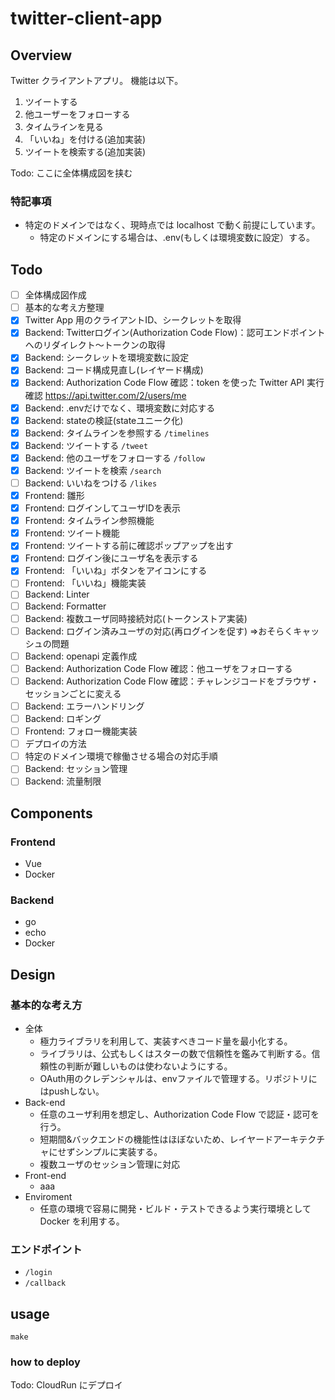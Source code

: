 # twitter-client-app

## Overview

Twitter クライアントアプリ。
機能は以下。

1. ツイートする
2. 他ユーザーをフォローする
3. タイムラインを見る
4. 「いいね」を付ける(追加実装)
5. ツイートを検索する(追加実装)

Todo: ここに全体構成図を挟む

### 特記事項
- 特定のドメインではなく、現時点では localhost で動く前提にしています。
  - 特定のドメインにする場合は、.env(もしくは環境変数に設定）する。

## Todo

- [ ] 全体構成図作成
- [ ] 基本的な考え方整理
- [x] Twitter App 用のクライアントID、シークレットを取得
- [x] Backend: Twitterログイン(Authorization Code Flow)：認可エンドポイントへのリダイレクト～トークンの取得
- [x] Backend: シークレットを環境変数に設定
- [x] Backend: コード構成見直し(レイヤード構成)
- [x] Backend: Authorization Code Flow 確認：token を使った Twitter API 実行確認 https://api.twitter.com/2/users/me
- [x] Backend: .envだけでなく、環境変数に対応する
- [x] Backend: stateの検証(stateユニーク化)
- [x] Backend: タイムラインを参照する `/timelines`
- [x] Backend: ツイートする `/tweet`
- [x] Backend: 他のユーザをフォローする `/follow`
- [x] Backend: ツイートを検索 `/search`
- [ ] Backend: いいねをつける `/likes`
- [x] Frontend: 雛形
- [x] Frontend: ログインしてユーザIDを表示
- [x] Frontend: タイムライン参照機能
- [x] Frontend: ツイート機能
- [x] Frontend: ツイートする前に確認ポップアップを出す
- [x] Frontend: ログイン後にユーザ名を表示する
- [x] Frontend: 「いいね」ボタンをアイコンにする
- [ ] Frontend: 「いいね」機能実装
- [ ] Backend: Linter
- [ ] Backend: Formatter
- [ ] Backend: 複数ユーザ同時接続対応(トークンストア実装)
- [ ] Backend: ログイン済みユーザの対応(再ログインを促す) ⇒おそらくキャッシュの問題
- [ ] Backend: openapi 定義作成
- [ ] Backend: Authorization Code Flow 確認：他ユーザをフォローする
- [ ] Backend: Authorization Code Flow 確認：チャレンジコードをブラウザ・セッションごとに変える
- [ ] Backend: エラーハンドリング
- [ ] Backend: ロギング
- [ ] Frontend: フォロー機能実装
- [ ] デプロイの方法
- [ ] 特定のドメイン環境で稼働させる場合の対応手順
- [ ] Backend: セッション管理
- [ ] Backend: 流量制限

## Components

### Frontend
- Vue
- Docker

### Backend
- go
- echo
- Docker

## Design

### 基本的な考え方

- 全体
  - 極力ライブラリを利用して、実装すべきコード量を最小化する。
  - ライブラリは、公式もしくはスターの数で信頼性を鑑みて判断する。信頼性の判断が難しいものは使わないようにする。
  - OAuth用のクレデンシャルは、envファイルで管理する。リポジトリにはpushしない。
- Back-end
  - 任意のユーザ利用を想定し、Authorization Code Flow で認証・認可を行う。
  - 短期間&バックエンドの機能性はほぼないため、レイヤードアーキテクチャにせずシンプルに実装する。
  - 複数ユーザのセッション管理に対応
- Front-end
  - aaa
- Enviroment
  - 任意の環境で容易に開発・ビルド・テストできるよう実行環境として Docker を利用する。

### エンドポイント
- `/login`
- `/callback`

## usage

```
make
```

### how to deploy

Todo: CloudRun にデプロイ
